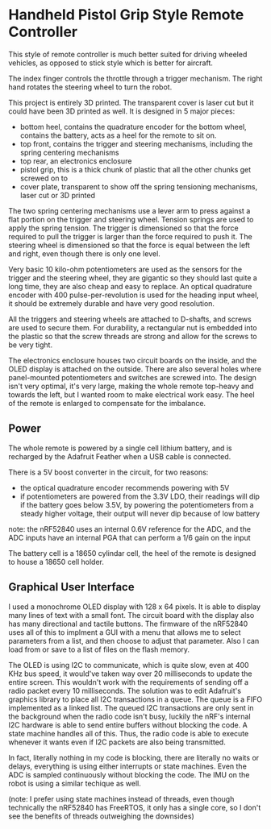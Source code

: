 Handheld Pistol Grip Style Remote Controller
============================================

This style of remote controller is much better suited for driving wheeled vehicles, as opposed to stick style which is better for aircraft.

The index finger controls the throttle through a trigger mechanism. The right hand rotates the steering wheel to turn the robot.

This project is entirely 3D printed. The transparent cover is laser cut but it could have been 3D printed as well. It is designed in 5 major pieces:

 * bottom heel, contains the quadrature encoder for the bottom wheel, contains the battery, acts as a heel for the remote to sit on.
 * top front, contains the trigger and steering mechanisms, including the spring centering mechanisms
 * top rear, an electronics enclosure
 * pistol grip, this is a thick chunk of plastic that all the other chunks get screwed on to
 * cover plate, transparent to show off the spring tensioning mechanisms, laser cut or 3D printed

The two spring centering mechanisms use a lever arm to press against a flat portion on the trigger and steering wheel. Tension springs are used to apply the spring tension. The trigger is dimensioned so that the force required to pull the trigger is larger than the force required to push it. The steering wheel is dimensioned so that the force is equal between the left and right, even though there is only one level.

Very basic 10 kilo-ohm potentiometers are used as the sensors for the trigger and the steering wheel, they are gigantic so they should last quite a long time, they are also cheap and easy to replace. An optical quadrature encoder with 400 pulse-per-revolution is used for the heading input wheel, it should be extremely durable and have very good resolution.

All the triggers and steering wheels are attached to D-shafts, and screws are used to secure them. For durability, a rectangular nut is embedded into the plastic so that the screw threads are strong and allow for the screws to be very tight.

The electronics enclosure houses two circuit boards on the inside, and the OLED display is attached on the outside. There are also several holes where panel-mounted potentiometers and switches are screwed into. The design isn't very optimal, it's very large, making the whole remote top-heavy and towards the left, but I wanted room to make electrical work easy. The heel of the remote is enlarged to compensate for the imbalance.

Power
-----

The whole remote is powered by a single cell lithium battery, and is recharged by the Adafruit Feather when a USB cable is connected.

There is a 5V boost converter in the circuit, for two reasons:

 * the optical quadrature encoder recommends powering with 5V
 * if potentiometers are powered from the 3.3V LDO, their readings will dip if the battery goes below 3.5V, by powering the potentiometers from a steady higher voltage, their output will never dip because of low battery

note: the nRF52840 uses an internal 0.6V reference for the ADC, and the ADC inputs have an internal PGA that can perform a 1/6 gain on the input

The battery cell is a 18650 cylindar cell, the heel of the remote is designed to house a 18650 cell holder.

Graphical User Interface
------------------------

I used a monochrome OLED display with 128 x 64 pixels. It is able to display many lines of text with a small font. The circuit board with the display also has many directional and tactile buttons. The firmware of the nRF52840 uses all of this to implment a GUI with a menu that allows me to select parameters from a list, and then choose to adjust that parameter. Also I can load from or save to a list of files on the flash memory.

The OLED is using I2C to communicate, which is quite slow, even at 400 KHz bus speed, it would've taken way over 20 milliseconds to update the entire screen. This wouldn't work with the requirements of sending off a radio packet every 10 milliseconds. The solution was to edit Adafruit's graphics library to place all I2C transactions in a queue. The queue is a FIFO implemented as a linked list. The queued I2C transactions are only sent in the background when the radio code isn't busy, luckily the nRF's internal I2C hardware is able to send entire buffers without blocking the code. A state machine handles all of this. Thus, the radio code is able to execute whenever it wants even if I2C packets are also being transmitted.

In fact, literally nothing in my code is blocking, there are literally no waits or delays, everything is using either interrupts or state machines. Even the ADC is sampled continuously without blocking the code. The IMU on the robot is using a similar techique as well.

(note: I prefer using state machines instead of threads, even though technically the nRF52840 has FreeRTOS, it only has a single core, so I don't see the benefits of threads outweighing the downsides)
